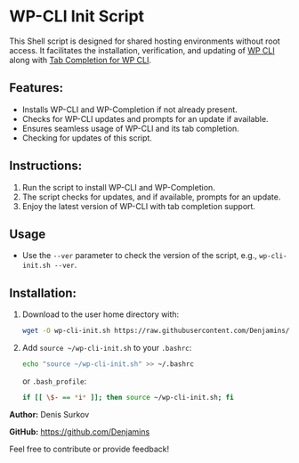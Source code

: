 # WP-CLI Init Script

This Shell script is designed for shared hosting environments without root access. It facilitates the installation, verification, and updating of [WP CLI](https://wp-cli.org) along with [Tab Completion for WP CLI](https://make.wordpress.org/cli/handbook/guides/installing/#tab-completions).

## Features:
- Installs WP-CLI and WP-Completion if not already present.
- Checks for WP-CLI updates and prompts for an update if available.
- Ensures seamless usage of WP-CLI and its tab completion.
- Checking for updates of this script.

## Instructions:
1. Run the script to install WP-CLI and WP-Completion.
2. The script checks for updates, and if available, prompts for an update.
3. Enjoy the latest version of WP-CLI with tab completion support.

## Usage

- Use the `--ver` parameter to check the version of the script, e.g., `wp-cli-init.sh --ver`.


## Installation:
1. Download to the user home directory with:
   ```bash
   wget -O wp-cli-init.sh https://raw.githubusercontent.com/Denjamins/wp-cli-init/main/wp-cli-init.sh
   ```
2. Add `source ~/wp-cli-init.sh` to your `.bashrc`:
   ```bash
   echo "source ~/wp-cli-init.sh" >> ~/.bashrc
   ```
   or `.bash_profile`:
   ```bash
   if [[ \$- == *i* ]]; then source ~/wp-cli-init.sh; fi
   ```

**Author:** Denis Surkov

**GitHub:** https://github.com/Denjamins

Feel free to contribute or provide feedback!

